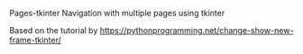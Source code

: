 Pages-tkinter
Navigation with multiple pages using tkinter

Based on the tutorial by https://pythonprogramming.net/change-show-new-frame-tkinter/
